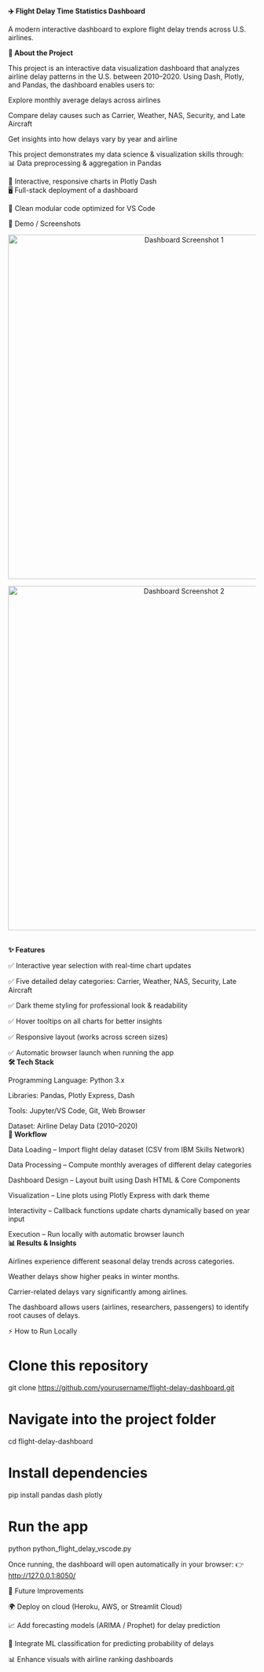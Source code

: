 <B>✈️ Flight Delay Time Statistics Dashboard</B>

A modern interactive dashboard to explore flight delay trends across U.S. airlines.

<B>📖 About the Project</B>

This project is an interactive data visualization dashboard that analyzes airline delay patterns in the U.S. between 2010–2020.
Using Dash, Plotly, and Pandas, the dashboard enables users to:

Explore monthly average delays across airlines

Compare delay causes such as Carrier, Weather, NAS, Security, and Late Aircraft

Get insights into how delays vary by year and airline

This project demonstrates my data science & visualization skills through:
<BR>
📊 Data preprocessing & aggregation in Pandas

🎨 Interactive, responsive charts in Plotly Dash
<BR>
🖥️ Full-stack deployment of a dashboard

🔄 Clean modular code optimized for VS Code

📸 Demo / Screenshots
<p align="center"> <img src="assets/dashboard_home.png" alt="Dashboard Screenshot 1" width="700"/> </p> <p align="center"> <img src="assets/dashboard_charts.png" alt="Dashboard Screenshot 2" width="700"/> </p>
<BR>
<B>✨ Features</B>

✅ Interactive year selection with real-time chart updates

✅ Five detailed delay categories: Carrier, Weather, NAS, Security, Late Aircraft

✅ Dark theme styling for professional look & readability

✅ Hover tooltips on all charts for better insights

✅ Responsive layout (works across screen sizes)

✅ Automatic browser launch when running the app
<BR>
<B>🛠 Tech Stack</B>

Programming Language: Python 3.x

Libraries: Pandas, Plotly Express, Dash

Tools: Jupyter/VS Code, Git, Web Browser

Dataset: Airline Delay Data (2010–2020)
<BR>
<B>🔄 Workflow</B> 

Data Loading – Import flight delay dataset (CSV from IBM Skills Network)

Data Processing – Compute monthly averages of different delay categories

Dashboard Design – Layout built using Dash HTML & Core Components

Visualization – Line plots using Plotly Express with dark theme

Interactivity – Callback functions update charts dynamically based on year input

Execution – Run locally with automatic browser launch
<BR>
<B>📊 Results & Insights</B>

Airlines experience different seasonal delay trends across categories.

Weather delays show higher peaks in winter months.

Carrier-related delays vary significantly among airlines.

The dashboard allows users (airlines, researchers, passengers) to identify root causes of delays.

 
⚡ How to Run Locally

# Clone this repository
git clone https://github.com/yourusername/flight-delay-dashboard.git  

# Navigate into the project folder
cd flight-delay-dashboard  

# Install dependencies
pip install pandas dash plotly  

# Run the app
python python_flight_delay_vscode.py  


Once running, the dashboard will open automatically in your browser:
👉 http://127.0.0.1:8050/

🚀 Future Improvements

🌍 Deploy on cloud (Heroku, AWS, or Streamlit Cloud)

📈 Add forecasting models (ARIMA / Prophet) for delay prediction

🧠 Integrate ML classification for predicting probability of delays

📊 Enhance visuals with airline ranking dashboards

